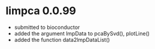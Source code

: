 # limpca 0.0.99

 - submitted to bioconductor
 - added the argument lmpData to pcaBySvd(), plotLine()
 - added the function data2lmpDataList()
